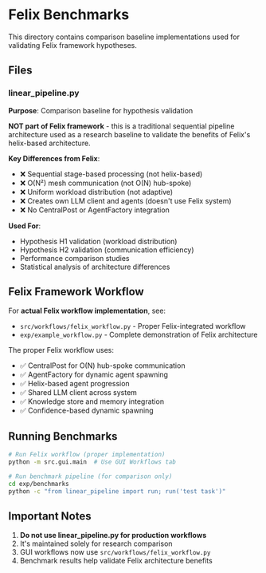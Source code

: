 # Felix Benchmarks

This directory contains comparison baseline implementations used for validating Felix framework hypotheses.

## Files

### linear_pipeline.py

**Purpose**: Comparison baseline for hypothesis validation

**NOT part of Felix framework** - this is a traditional sequential pipeline architecture used as a research baseline to validate the benefits of Felix's helix-based architecture.

**Key Differences from Felix**:
- ❌ Sequential stage-based processing (not helix-based)
- ❌ O(N²) mesh communication (not O(N) hub-spoke)
- ❌ Uniform workload distribution (not adaptive)
- ❌ Creates own LLM client and agents (doesn't use Felix system)
- ❌ No CentralPost or AgentFactory integration

**Used For**:
- Hypothesis H1 validation (workload distribution)
- Hypothesis H2 validation (communication efficiency)
- Performance comparison studies
- Statistical analysis of architecture differences

## Felix Framework Workflow

For **actual Felix workflow implementation**, see:
- `src/workflows/felix_workflow.py` - Proper Felix-integrated workflow
- `exp/example_workflow.py` - Complete demonstration of Felix architecture

The proper Felix workflow uses:
- ✅ CentralPost for O(N) hub-spoke communication
- ✅ AgentFactory for dynamic agent spawning
- ✅ Helix-based agent progression
- ✅ Shared LLM client across system
- ✅ Knowledge store and memory integration
- ✅ Confidence-based dynamic spawning

## Running Benchmarks

```bash
# Run Felix workflow (proper implementation)
python -m src.gui.main  # Use GUI Workflows tab

# Run benchmark pipeline (for comparison only)
cd exp/benchmarks
python -c "from linear_pipeline import run; run('test task')"
```

## Important Notes

1. **Do not use linear_pipeline.py for production workflows**
2. It's maintained solely for research comparison
3. GUI workflows now use `src/workflows/felix_workflow.py`
4. Benchmark results help validate Felix architecture benefits
